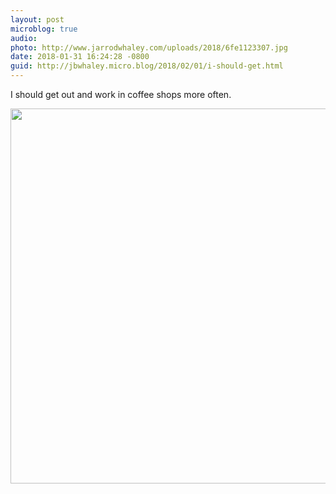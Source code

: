 ```yaml
---
layout: post
microblog: true
audio: 
photo: http://www.jarrodwhaley.com/uploads/2018/6fe1123307.jpg
date: 2018-01-31 16:24:28 -0800
guid: http://jbwhaley.micro.blog/2018/02/01/i-should-get.html
---
```

I should get out and work in coffee shops more often.

<img src="http://www.jarrodwhaley.com/uploads/2018/6fe1123307.jpg" width="600" height="600" />
